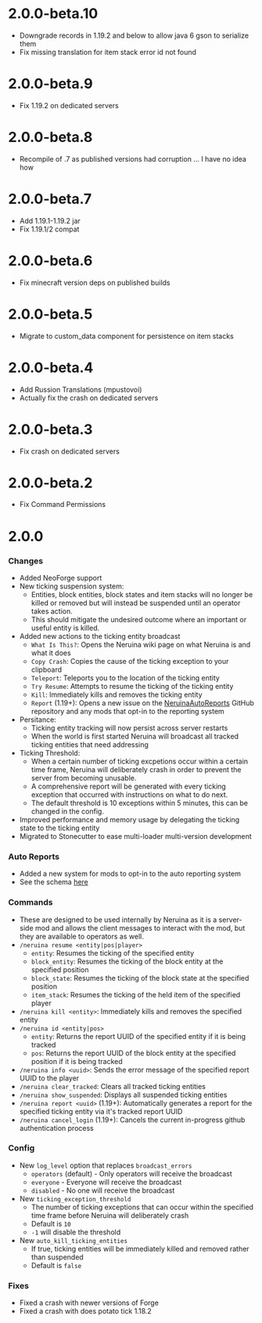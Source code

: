 # 2.0.0-beta.10

- Downgrade records in 1.19.2 and below to allow java 6 gson to serialize them
- Fix missing translation for item stack error id not found

# 2.0.0-beta.9

- Fix 1.19.2 on dedicated servers

# 2.0.0-beta.8

- Recompile of .7 as published versions had corruption ... I have no idea how

# 2.0.0-beta.7

- Add 1.19.1-1.19.2 jar
- Fix 1.19.1/2 compat

# 2.0.0-beta.6

- Fix minecraft version deps on published builds

# 2.0.0-beta.5

- Migrate to custom_data component for persistence on item stacks

# 2.0.0-beta.4

- Add Russion Translations (mpustovoi)
- Actually fix the crash on dedicated servers

# 2.0.0-beta.3

- Fix crash on dedicated servers

# 2.0.0-beta.2

- Fix Command Permissions

# 2.0.0
### Changes
- Added NeoForge support
- New ticking suspension system:
  - Entities, block entities, block states and item stacks will no longer be killed or removed but will instead be 
    suspended until an operator takes action.
  - This should mitigate the undesired outcome where an important or useful entity is killed.
- Added new actions to the ticking entity broadcast
  - `What Is This?`: Opens the Neruina wiki page on what Neruina is and what it does
  - `Copy Crash`: Copies the cause of the ticking exception to your clipboard
  - `Teleport`: Teleports you to the location of the ticking entity
  - `Try Resume`: Attempts to resume the ticking of the ticking entity
  - `Kill`: Immediately kills and removes the ticking entity
  - `Report` (1.19+): Opens a new issue on the [NeruinaAutoReports](https://github.com/Bawnorton/NeruinaAutoReports) 
    GitHub repository and any mods that opt-in to the reporting system
- Persitance:
  - Ticking entity tracking will now persist across server restarts 
  - When the world is first started Neruina will broadcast all tracked ticking entities that need addressing
- Ticking Threshold:
  - When a certain number of ticking excpetions occur within a certain time frame, Neruina will deliberately crash in 
    order to prevent the server from becoming unusable.
  - A comprehensive report will be generated with every ticking exception that occurred with instructions on what to do next.
  - The default threshold is 10 exceptions within 5 minutes, this can be changed in the config.
- Improved performance and memory usage by delegating the ticking state to the ticking entity
- Migrated to Stonecutter to ease multi-loader multi-version development

### Auto Reports
- Added a new system for mods to opt-in to the auto reporting system
- See the schema [here](https://github.com/Bawnorton/Neruina/wiki/Auto-Report-Schema)

### Commands
- These are designed to be used internally by Neruina as it is a server-side mod and allows the client messages to 
  interact with the mod, but they are available to operators as well.
- `/neruina resume <entity|pos|player>`
  - `entity`: Resumes the ticking of the specified entity
  - `block_entity`: Resumes the ticking of the block entity at the specified position
  - `block_state`: Resumes the ticking of the block state at the specified position
  - `item_stack`: Resumes the ticking of the held item of the specified player
- `/neruina kill <entity>`: Immediately kills and removes the specified entity
- `/neruina id <entity|pos>`
  - `entity`: Returns the report UUID of the specified entity if it is being tracked 
  - `pos`: Returns the report UUID of the block entity at the specified position if it is being tracked
- `/neruina info <uuid>`: Sends the error message of the specified report UUID to the player
- `/neruina clear_tracked`: Clears all tracked ticking entities
- `/neruina show_suspended`: Displays all suspended ticking entities
- `/neruina report <uuid>` (1.19+): Automatically generates a report for the specified ticking entity via it's 
  tracked report UUID
- `/neruina cancel_login` (1.19+): Cancels the current in-progress github authentication process

### Config
- New `log_level` option that replaces `broadcast_errors`
  - `operators` (default) - Only operators will receive the broadcast
  - `everyone` - Everyone will receive the broadcast
  - `disabled` - No one will receive the broadcast
- New `ticking_exception_threshold`
  - The number of ticking exceptions that can occur within the specified time frame before Neruina will deliberately 
    crash
  - Default is `10`
  - `-1` will disable the threshold
- New `auto_kill_ticking_entities`
  - If true, ticking entities will be immediately killed and removed rather than suspended
  - Default is `false`

### Fixes
- Fixed a crash with newer versions of Forge
- Fixed a crash with does potato tick 1.18.2
